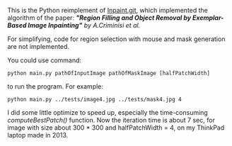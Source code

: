 This is the Python reimplement of [Inpaint.git](https://github.com/fooble/Inpaint.git), which implemented the algorithm of the paper:
***"Region Filling and Object Removal by Exemplar-Based Image Inpainting"** by A.Criminisi et al.*

For simplifying, code for region selection with mouse and mask generation are not implemented.

You could use command: 
```
python main.py pathOfInputImage pathOfMaskImage [halfPatchWidth]
```
to run the program.
For example:
```
python main.py ../tests/image4.jpg ../tests/mask4.jpg 4
```

I did some little optimize to speed up, especially the time-consuming *computeBestPatch()* function.
Now the iteration time is about 7 sec, for image with size about 300 * 300 and halfPatchWidth = 4, on my ThinkPad laptop made in 2013.
